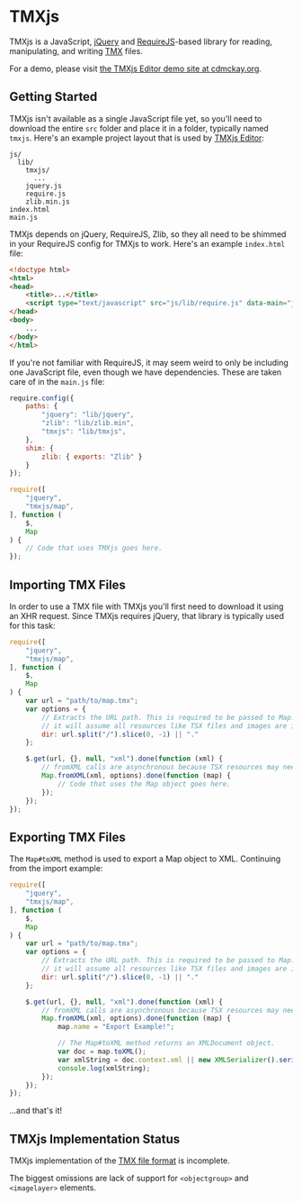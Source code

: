 TMXjs
=====

TMXjs is a JavaScript, [jQuery](http://jquery.com/) and [RequireJS](http://requirejs.org)-based library for reading,
manipulating, and writing [TMX](https://github.com/bjorn/tiled/wiki/TMX-Map-Format) files.

For a demo, please visit [the TMXjs Editor demo site at cdmckay.org](http://cdmckay.org/tmxjs-editor/).

## Getting Started

TMXjs isn't available as a single JavaScript file yet, so you'll need to download the entire `src` folder and place
it in a folder, typically named `tmxjs`. Here's an example project layout that is used by
[TMXjs Editor](https://github.com/cdmckay/tmxjs-editor/):

```
js/
  lib/
    tmxjs/
      ...
    jquery.js
    require.js
    zlib.min.js
index.html
main.js
```

TMXjs depends on jQuery, RequireJS, Zlib, so they all need to be shimmed in your RequireJS config for TMXjs to work.
Here's an example `index.html` file:

```html
<!doctype html>
<html>
<head>
    <title>...</title>
    <script type="text/javascript" src="js/lib/require.js" data-main="js/main"></script>
</head>
<body>
    ...
</body>
</html>
```

If you're not familiar with RequireJS, it may seem weird to only be including one JavaScript file, even though we have
dependencies. These are taken care of in the `main.js` file:

```javascript
require.config({
    paths: {
        "jquery": "lib/jquery",
        "zlib": "lib/zlib.min",
        "tmxjs": "lib/tmxjs",
    },
    shim: {
        zlib: { exports: "Zlib" }
    }
});

require([
    "jquery",
    "tmxjs/map",
], function (
    $,
    Map
) {
    // Code that uses TMXjs goes here.
});
```

## Importing TMX Files

In order to use a TMX file with TMXjs you'll first need to download it using an XHR request. Since TMXjs requires
jQuery, that library is typically used for this task:

```javascript
require([
    "jquery",
    "tmxjs/map",
], function (
    $,
    Map
) {
    var url = "path/to/map.tmx";
    var options = {
        // Extracts the URL path. This is required to be passed to Map.fromXML(...) or
        // it will assume all resources like TSX files and images are in the current folder.
        dir: url.split("/").slice(0, -1) || "."
    };

    $.get(url, {}, null, "xml").done(function (xml) {
        // fromXML calls are asynchronous because TSX resources may need to be loaded by TMXjs.
        Map.fromXML(xml, options).done(function (map) {
            // Code that uses the Map object goes here.
        });
    });
});
```

## Exporting TMX Files

The `Map#toXML` method is used to export a Map object to XML. Continuing from the import example:

```javascript
require([
    "jquery",
    "tmxjs/map",
], function (
    $,
    Map
) {
    var url = "path/to/map.tmx";
    var options = {
        // Extracts the URL path. This is required to be passed to Map.fromXML(...) or
        // it will assume all resources like TSX files and images are in the current folder.
        dir: url.split("/").slice(0, -1) || "."
    };

    $.get(url, {}, null, "xml").done(function (xml) {
        // fromXML calls are asynchronous because TSX resources may need to be loaded by TMXjs.
        Map.fromXML(xml, options).done(function (map) {
            map.name = "Export Example!";

            // The Map#toXML method returns an XMLDocument object.
            var doc = map.toXML();
            var xmlString = doc.context.xml || new XMLSerializer().serializeToString(doc.context);
            console.log(xmlString);
        });
    });
});
```

...and that's it!

## TMXjs Implementation Status

TMXjs implementation of the [TMX file format](https://github.com/bjorn/tiled/wiki/TMX-Map-Format) is incomplete.

The biggest omissions are lack of support for `<objectgroup>` and `<imagelayer>` elements.


